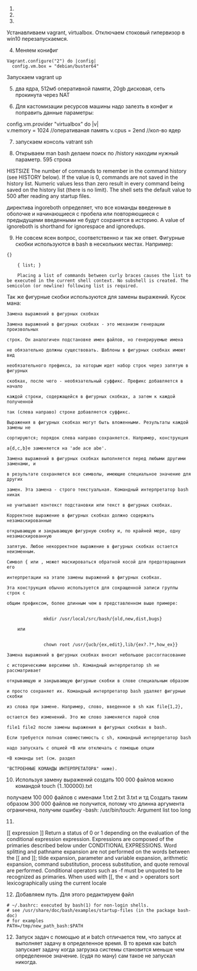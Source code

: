 1.
2. 
3.

Устанавливаем vagrant, virtualbox. Отключаем стоковый гипервизор в win10 перезапускаемся.

4. Меняем конифиг 
```
Vagrant.configure("2") do |config|
  config.vm.box = "debian/buster64"
```
  
Запускаем vagrant up

5. два ядра, 512мб оперативной памяти, 20gb дисковая, сеть прокинута через NAT

6. Для кастомизации ресурсов машины надо залезть в конфиг и поправить данные параметры:

config.vm.provider "virtualbox" do |v|  
	v.memory = 1024  //оперативаная память
	v.cpus = 2end	 //кол-во ядер

7. запускаем консоль vatrant ssh

8. Открываем man bash делаем поиск по /history находим нужный параметр. 595 строка

HISTSIZE
The  number of commands to remember in the command history (see HISTORY below).
If the value is 0, commands are not saved in the history list.
Numeric values less than zero result in every command being saved on the history list (there is no limit).
The shell sets the default value to 500 after reading any startup files.

директива ingoreboth определяет, что все команды введенные в оболочке и начинающиеся с пробела или повторяющиеся с предыдущеми введенными не будут сохранятся в историю.
A value of ignoreboth is shorthand for ignorespace and ignoredups.

9. Не совсем ясен вопрос, соответственно и так же ответ. Фигурные скобки используются в bash в нескольких местах. Например:
```
{}

    { list; }

    Placing a list of commands between curly braces causes the list to be executed in the current shell context. No subshell is created. The semicolon (or newline) following list is required. 
```
Так же фигурные скобки используются для замены выражений. Кусок мана:
```
Замена выражений в фигурных скобках

Замена выражений в фигурных скобках - это механизм генерации произвольных

строк. Он аналогичен подстановке имен файлов, но генерируемые имена

не обязательно должны существовать. Шаблоны в фигурных скобках имеют вид

необязательного префикса, за которым идет набор строк через запятую в фигурных

скобках, после чего - необязательный суффикс. Префикс добавляется в начало

каждой строки, содержащейся в фигурных скобках, а затем к каждой полученной

так (слева направо) строке добавляется суффикс.

Выражения в фигурных скобках могут быть вложенными. Результаты каждой замены не

сортируются; порядок слева направо сохраняется. Например, конструкция

a{d,c,b}e заменяется на 'ade ace abe'.

Замена выражений в фигурных скобках выполняется перед любыми другими заменами, и

в результате сохраняются все символы, имеющие специальное значение для других

замен. Эта замена - строго текстуальная. Командный интерпретатор bash никак

не учитывает контекст подстановки или текст в фигурных скобках.

Корректное выражение в фигурных скобках должно содержать незамаскированные

открывающую и закрывающую фигурную скобку и, по крайней мере, одну незамаскированную

запятую. Любое некорректное выражение в фигурных скобках остается неизменным.

Символ { или , может маскироваться обратной косой для предотвращения его

интерпретации на этапе замены выражений в фигурных скобках.

Эта конструкция обычно используется для сокращенной записи группы строк с

общим префиксом, более длинным чем в представленном выше примере:


              mkdir /usr/local/src/bash/{old,new,dist,bugs}

    или


              chown root /usr/{ucb/{ex,edit},lib/{ex?.?*,how_ex}}

Замена выражений в фигурных скобках вносит небольшое рассогласование

с историческими версиями sh. Командный интерпретатор sh не рассматривает

открывающую и закрывающую фигурные скобки в слове специальным образом

и просто сохраняет их. Командный интерпретатор bash удаляет фигурные скобки

из слова при замене. Например, слово, введенное в sh как file{1,2},

остается без изменений. Это же слово заменяется парой слов

file1 file2 после замены выражения в фигурных скобках в bash.

Если требуется полная совместимость с sh, командный интерпретатор bash

надо запускать с опцией +B или отключать с помощью опции

+B команды set (см. раздел

"ВСТРОЕННЫЕ КОМАНДЫ ИНТЕРПРЕТАТОРА" ниже). 
```

10. Используя замену выражений создать 100 000 файлов можно командой
touch {1..100000}.txt 

получаем 100 000 файлов с именами 1.txt 2.txt 3.txt и тд
Создать таким образом 300 000 файлов не получится, потому что длинна аргумента ограничена, получим ошибку 
-bash: /usr/bin/touch: Argument list too long 

11. 
 [[ expression ]]
 Return  a  status  of 0 or 1 depending on the evaluation of the conditional expression expression.
 Expressions are composed of the primaries described below under CONDITIONAL EXPRESSIONS.
 Word splitting and pathname expansion are not performed on the words between the [[ and ]];
 tilde expansion, parameter and variable expansion, arithmetic expansion, command substitution, process substitution, and  quote  removal  are  performed.
 Conditional operators such as -f must be unquoted to be recognized as primaries.
 When used with [[, the < and > operators sort lexicographically using the current locale
 
 12. Добавляем путь. Для этого редактируем файл
 ```
 # ~/.bashrc: executed by bash(1) for non-login shells.
 # see /usr/share/doc/bash/examples/startup-files (in the package bash-doc)
 # for examples
 PATH=/tmp/new_path_bash:$PATH
 ```
 
 
 12. Запуск задач с помощью at и batch отличается тем, что запуск at выполняет задачу в определенное время. В то время как batch запускает задачу когда загрузка системы становится меньше чем определенное значение. (судя по ману) сам такое не запускал никогда.
 
 